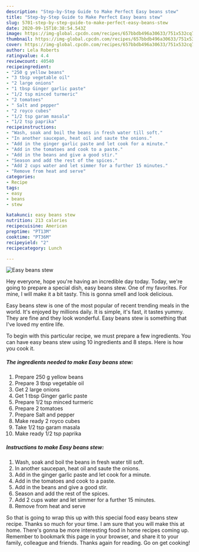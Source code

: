 ```yaml
---
description: "Step-by-Step Guide to Make Perfect Easy beans stew"
title: "Step-by-Step Guide to Make Perfect Easy beans stew"
slug: 5701-step-by-step-guide-to-make-perfect-easy-beans-stew
date: 2020-09-15T10:38:54.543Z
image: https://img-global.cpcdn.com/recipes/657bbdb496a30633/751x532cq70/easy-beans-stew-recipe-main-photo.jpg
thumbnail: https://img-global.cpcdn.com/recipes/657bbdb496a30633/751x532cq70/easy-beans-stew-recipe-main-photo.jpg
cover: https://img-global.cpcdn.com/recipes/657bbdb496a30633/751x532cq70/easy-beans-stew-recipe-main-photo.jpg
author: Lela Roberts
ratingvalue: 4.4
reviewcount: 40540
recipeingredient:
- "250 g yellow beans"
- "3 tbsp vegetable oil"
- "2 large onions"
- "1 tbsp Ginger garlic paste"
- "1/2 tsp minced turmeric"
- "2 tomatoes"
- " Salt and pepper"
- "2 royco cubes"
- "1/2 tsp garam masala"
- "1/2 tsp paprika"
recipeinstructions:
- "Wash, soak and boil the beans in fresh water till soft."
- "In another saucepan, heat oil and saute the onions."
- "Add in the ginger garlic paste and let cook for a minute."
- "Add in the tomatoes and cook to a paste."
- "Add in the beans and give a good stir."
- "Season and add the rest of the spices."
- "Add 2 cups water and let simmer for a further 15 minutes."
- "Remove from heat and serve"
categories:
- Recipe
tags:
- easy
- beans
- stew

katakunci: easy beans stew 
nutrition: 213 calories
recipecuisine: American
preptime: "PT13M"
cooktime: "PT36M"
recipeyield: "2"
recipecategory: Lunch

---
```



![Easy beans stew](https://img-global.cpcdn.com/recipes/657bbdb496a30633/751x532cq70/easy-beans-stew-recipe-main-photo.jpg)

Hey everyone, hope you're having an incredible day today. Today, we're going to prepare a special dish, easy beans stew. One of my favorites. For mine, I will make it a bit tasty. This is gonna smell and look delicious.



Easy beans stew is one of the most popular of recent trending meals in the world. It's enjoyed by millions daily. It is simple, it's fast, it tastes yummy. They are fine and they look wonderful. Easy beans stew is something that I've loved my entire life.


To begin with this particular recipe, we must prepare a few ingredients. You can have easy beans stew using 10 ingredients and 8 steps. Here is how you cook it.

<!--inarticleads1-->

##### The ingredients needed to make Easy beans stew:

1. Prepare 250 g yellow beans
1. Prepare 3 tbsp vegetable oil
1. Get 2 large onions
1. Get 1 tbsp Ginger garlic paste
1. Prepare 1/2 tsp minced turmeric
1. Prepare 2 tomatoes
1. Prepare  Salt and pepper
1. Make ready 2 royco cubes
1. Take 1/2 tsp garam masala
1. Make ready 1/2 tsp paprika




<!--inarticleads2-->

##### Instructions to make Easy beans stew:

1. Wash, soak and boil the beans in fresh water till soft.
1. In another saucepan, heat oil and saute the onions.
1. Add in the ginger garlic paste and let cook for a minute.
1. Add in the tomatoes and cook to a paste.
1. Add in the beans and give a good stir.
1. Season and add the rest of the spices.
1. Add 2 cups water and let simmer for a further 15 minutes.
1. Remove from heat and serve




So that is going to wrap this up with this special food easy beans stew recipe. Thanks so much for your time. I am sure that you will make this at home. There's gonna be more interesting food in home recipes coming up. Remember to bookmark this page in your browser, and share it to your family, colleague and friends. Thanks again for reading. Go on get cooking!
